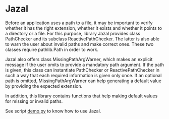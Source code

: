 # Jazal

Before an application uses a path to a file, it may be important to verify
whether it has the right extension, whether it exists and whether it points to
a directory or a file. For this purpose, library Jazal provides class
PathChecker and its subclass ReactivePathChecker. The latter is also able to
warn the user about invalid paths and make correct ones. These two classes
require pathlib.Path in order to work.

Jazal also offers class MissingPathArgWarner, which makes an explicit message
if the user omits to provide a mandatory path argument. If the path is given,
this class can instantiate PathChecker or ReactivePathChecker in such a way
that each required information is given only once. If an optional path is
omitted, MissingPathArgWarner can help generating a default value by providing
the expected extension.

In addition, this library contains functions that help making default values
for missing or invalid paths.

See script [demo.py](/demo.py) to know how to use Jazal.
